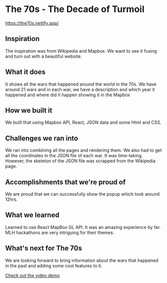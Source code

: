# The 70s - The Decade of Turmoil

https://the70s.netlify.app/

## Inspiration
The inspiration was from Wikipedia and Mapbox. We want to see it fusing and turn out with a beautiful website.
## What it does
It shows all the wars that happened around the world in the 70s. We have around 21 wars and in each war, we have a description and which year it happened and where did it happen showing it in the Mapbox 
## How we built it
We built that using Mapbox API, React, JSON data and some Html and CSS.
## Challenges we ran into
We ran into combining all the pages and rendering them. We also had to get all the coordinates in the JSON file of each war. It was time-taking. However, the skeleton of the JSON file was scrapped from the Wikipedia page.
## Accomplishments that we're proud of
We are proud that we can successfully show the popup which took around 12hrs.
## What we learned
Learned to use React MapBox GL API.
It was an amazing experience by far. MLH hackathons are very intriguing for their themes.
## What's next for The 70s
We are looking forward to bring information about the wars that happened in the past and adding some cool features to it.

[Check out the video demo](https://www.youtube.com/watch?v=2sPgiIH0ATg&t=3s)
